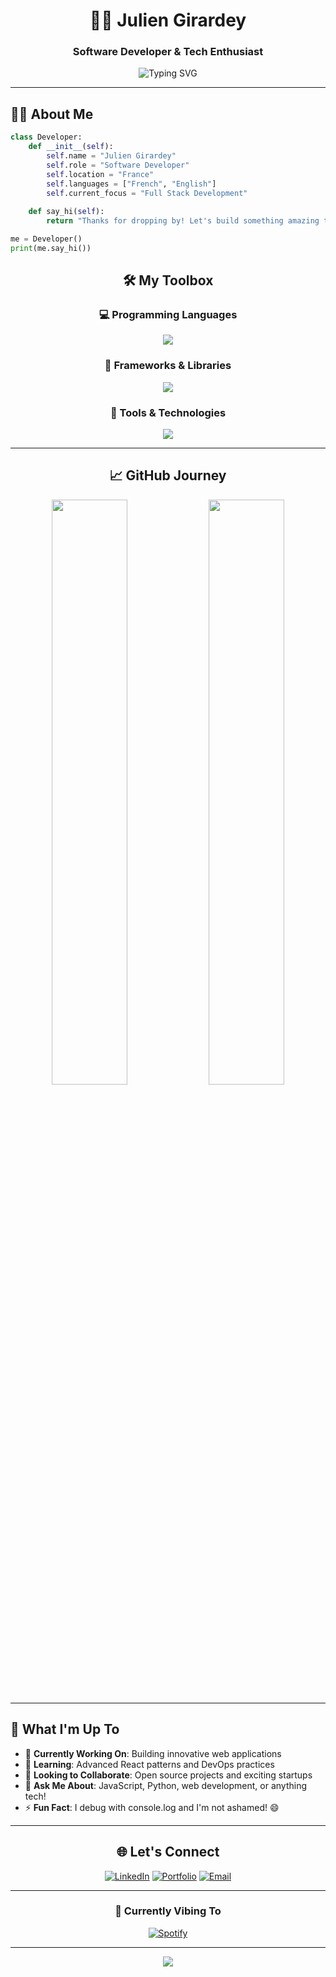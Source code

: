 <div align="center">
  
# 👨‍💻 Julien Girardey

### Software Developer & Tech Enthusiast

<img src="https://readme-typing-svg.herokuapp.com?font=Fira+Code&weight=500&size=25&pause=1000&color=FF6B6B&center=true&vCenter=true&width=435&lines=Welcome+to+my+GitHub!;Building+amazing+software;Always+coding+something+new;Let's+create+together!" alt="Typing SVG" />

</div>

---

## 🧑‍💻 About Me

```python
class Developer:
    def __init__(self):
        self.name = "Julien Girardey"
        self.role = "Software Developer"
        self.location = "France"
        self.languages = ["French", "English"]
        self.current_focus = "Full Stack Development"
    
    def say_hi(self):
        return "Thanks for dropping by! Let's build something amazing together 🚀"

me = Developer()
print(me.say_hi())
```

<div align="center">

## 🛠️ My Toolbox

### 💻 Programming Languages
<img src="https://skillicons.dev/icons?i=python,js,ts,c,html,css" />

### 🚀 Frameworks & Libraries
<img src="https://skillicons.dev/icons?i=react,nodejs,express,flask" />

### 🔧 Tools & Technologies
<img src="https://skillicons.dev/icons?i=git,docker,linux,vscode,mongodb,postgres" />

</div>

---

<div align="center">

## 📈 GitHub Journey

<img width="49%" src="https://github-readme-stats.vercel.app/api?username=JulienGirardey&show_icons=true&theme=radical&hide_border=true" />
<img width="49%" src="https://github-readme-streak-stats.herokuapp.com/?user=JulienGirardey&theme=radical&hide_border=true" />

</div>

---

## 🎯 What I'm Up To

- 🔭 **Currently Working On**: Building innovative web applications
- 🌱 **Learning**: Advanced React patterns and DevOps practices
- 👯 **Looking to Collaborate**: Open source projects and exciting startups
- 💬 **Ask Me About**: JavaScript, Python, web development, or anything tech!
- ⚡ **Fun Fact**: I debug with console.log and I'm not ashamed! 😄

---

<div align="center">

## 🌐 Let's Connect

[![LinkedIn](https://img.shields.io/badge/LinkedIn-%230077B5.svg?style=for-the-badge&logo=linkedin&logoColor=white)](https://linkedin.com/in/your-profile)
[![Portfolio](https://img.shields.io/badge/Portfolio-%23000000.svg?style=for-the-badge&logo=firefox&logoColor=#FF7139)](https://your-portfolio.com)
[![Email](https://img.shields.io/badge/Email-D14836?style=for-the-badge&logo=gmail&logoColor=white)](mailto:your.email@example.com)

---

### 🎵 Currently Vibing To
[![Spotify](https://novatorem.vercel.app/api/spotify)](https://open.spotify.com/user/your-spotify-username)

---

<img src="https://capsule-render.vercel.app/api?type=waving&color=gradient&height=100&section=footer"/>

</div>
